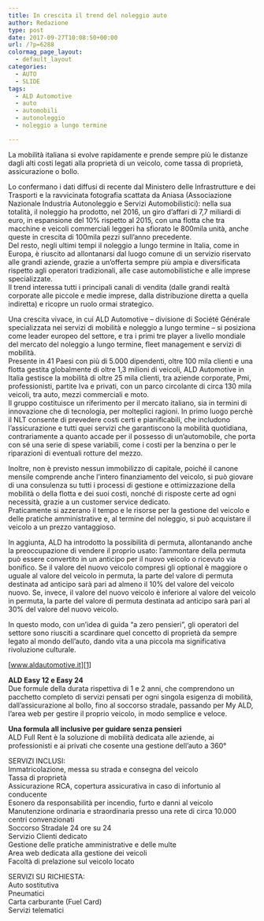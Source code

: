 ```yaml
---
title: In crescita il trend del noleggio auto
author: Redazione
type: post
date: 2017-09-27T10:08:50+00:00
url: /?p=6288
colormag_page_layout:
  - default_layout
categories:
  - AUTO
  - SLIDE
tags:
  - ALD Automotive
  - auto
  - automobili
  - autonoleggio
  - noleggio a lungo termine

---
```

La mobilità italiana si evolve rapidamente e prende sempre più le distanze dagli alti costi legati alla proprietà di un veicolo, come tassa di proprietà, assicurazione o bollo.

Lo confermano i dati diffusi di recente dal Ministero delle Infrastrutture e dei Trasporti e la ravvicinata fotografia scattata da Aniasa (Associazione Nazionale Industria Autonoleggio e Servizi Automobilistici): nella sua totalità, il noleggio ha prodotto, nel 2016, un giro d’affari di 7,7 miliardi di euro, in espansione del 10% rispetto al 2015, con una flotta che tra macchine e veicoli commerciali leggeri ha sfiorato le 800mila unità, anche queste in crescita di 100mila pezzi sull’anno precedente.  
Del resto, negli ultimi tempi il noleggio a lungo termine in Italia, come in Europa, è riuscito ad allontanarsi dal luogo comune di un servizio riservato alle grandi aziende, grazie a un&#8217;offerta sempre più ampia e diversificata rispetto agli operatori tradizionali, alle case automobilistiche e alle imprese specializzate.  
Il trend interessa tutti i principali canali di vendita (dalle grandi realtà corporate alle piccole e medie imprese, dalla distribuzione diretta a quella indiretta) e ricopre un ruolo ormai strategico.

Una crescita vivace, in cui ALD Automotive – divisione di Société Générale specializzata nei servizi di mobilità e noleggio a lungo termine – si posiziona come leader europeo del settore, e tra i primi tre player a livello mondiale del mercato del noleggio a lungo termine, fleet management e servizi di mobilità.  
Presente in 41 Paesi con più di 5.000 dipendenti, oltre 100 mila clienti e una flotta gestita globalmente di oltre 1,3 milioni di veicoli, ALD Automotive in Italia gestisce la mobilità di oltre 25 mila clienti, tra aziende corporate, Pmi, professionisti, partite Iva e privati, con un parco circolante di circa 130 mila veicoli, tra auto, mezzi commerciali e moto.  
Il gruppo costituisce un riferimento per il mercato italiano, sia in termini di innovazione che di tecnologia, per molteplici ragioni. In primo luogo perchè il NLT consente di prevedere costi certi e pianificabili, che includono l’assicurazione e tutti quei servizi che garantiscono la mobilità quotidiana, contrariamente a quanto accade per il possesso di un’automobile, che porta con sé una serie di spese variabili, come i costi per la benzina o per le riparazioni di eventuali rotture del mezzo.

Inoltre, non è previsto nessun immobilizzo di capitale, poiché il canone mensile comprende anche l’intero finanziamento del veicolo, si può giovare di una consulenza su tutti i processi di gestione e ottimizzazione della mobilità o della flotta e dei suoi costi, nonché di risposte certe ad ogni necessità, grazie a un customer service dedicato.  
Praticamente si azzerano il tempo e le risorse per la gestione del veicolo e delle pratiche amministrative e, al termine del noleggio, si può acquistare il veicolo a un prezzo vantaggioso.

In aggiunta, ALD ha introdotto la possibilità di permuta, allontanando anche la preoccupazione di vendere il proprio usato: l’ammontare della permuta può essere convertito in un anticipo per il nuovo veicolo o ricevuto via bonifico. Se il valore del nuovo veicolo compresi gli optional è maggiore o uguale al valore del veicolo in permuta, la parte del valore di permuta destinata ad anticipo sarà pari ad almeno il 10% del valore del veicolo nuovo. Se, invece, il valore del nuovo veicolo è inferiore al valore del veicolo in permuta, la parte del valore di permuta destinata ad anticipo sarà pari al 30% del valore del nuovo veicolo.

In questo modo, con un&#8217;idea di guida “a zero pensieri”, gli operatori del settore sono riusciti a scardinare quel concetto di proprietà da sempre legato al mondo dell’auto, dando vita a una piccola ma significativa rivoluzione culturale.

[www.aldautomotive.it][1]

**ALD Easy 12 e Easy 24**  
Due formule della durata rispettiva di 1 e 2 anni, che comprendono un pacchetto completo di servizi pensati per ogni singola esigenza di mobilità, dall’assicurazione al bollo, fino al soccorso stradale, passando per My ALD, l&#8217;area web per gestire il proprio veicolo, in modo semplice e veloce.

**Una formula all inclusive per guidare senza pensieri**  
ALD Full Rent è la soluzione di mobilità dedicata alle aziende, ai professionisti e ai privati che cosente una gestione dell’auto a 360°

SERVIZI INCLUSI:  
Immatricolazione, messa su strada e consegna del veicolo  
Tassa di proprietà  
Assicurazione RCA, copertura assicurativa in caso di infortunio al conducente  
Esonero da responsabilità per incendio, furto e danni al veicolo  
Manutenzione ordinaria e straordinaria presso una rete di circa 10.000 centri convenzionati  
Soccorso Stradale 24 ore su 24  
Servizio Clienti dedicato  
Gestione delle pratiche amministrative e delle multe  
Area web dedicata alla gestione dei veicoli  
Facoltà di prelazione sul veicolo locato

SERVIZI SU RICHIESTA:  
Auto sostitutiva  
Pneumatici  
Carta carburante (Fuel Card)  
Servizi telematici

 [1]: https://www.aldautomotive.it